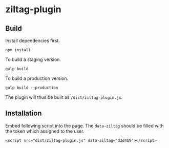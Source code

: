 # ziltag-plugin

## Build
Install dependencies first.

`npm install`

To build a staging version.

`gulp build`

To build a production version.

`gulp build --production`

The plugin will thus be built as `/dist/ziltag-plugin.js`.

## Installation

Embed following script into the page. The `data-ziltag` should be filled with the token which assigned to the user.

```
<script src="dist/ziltag-plugin.js" data-ziltag='d3d4b9'></script>
```
